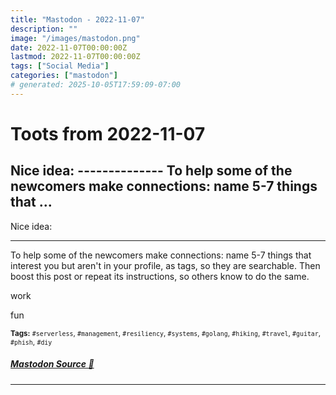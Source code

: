 ```yaml
---
title: "Mastodon - 2022-11-07"
description: ""
image: "/images/mastodon.png"
date: 2022-11-07T00:00:00Z
lastmod: 2022-11-07T00:00:00Z
tags: ["Social Media"]
categories: ["mastodon"]
# generated: 2025-10-05T17:59:09-07:00
---
```


# Toots from 2022-11-07

## Nice idea:  --------------  To help some of the newcomers make connections: name 5-7 things that ...

Nice idea:

--------------

To help some of the newcomers make connections: name 5-7 things that interest you but aren't in your profile, as tags, so they are searchable. Then boost this post or repeat its instructions, so others know to do the same.

work

fun

<small><b>Tags:</b> `#serverless`, `#management`, `#resiliency`, `#systems`, `#golang`, `#hiking`, `#travel`, `#guitar`, `#phish`, `#diy`</small>

##### [Mastodon Source 🐘](https://hachyderm.io/@mweagle/109301003226437153)

---

